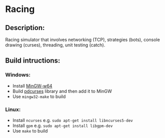 # Racing

## Description:
Racing simulator that involves networking (TCP), strategies (bots), console drawing (curses), threading, unit testing (catch).

## Build intructions:
### Windows:
- Install <a href="https://sourceforge.net/projects/mingw-w64/">MinGW-w64</a>
- Build <a href="https://github.com/Bill-Gray/PDCurses">pdcurses</a> library and then add it to MinGW
- Use `mingw32-make` to build
### Linux:
- Install `ncurses` e.g. `sudo apt-get install libncurses5-dev`
- Install `gpm` e.g. `sudo apt-get install libgpm-dev`
- Use `make` to build
